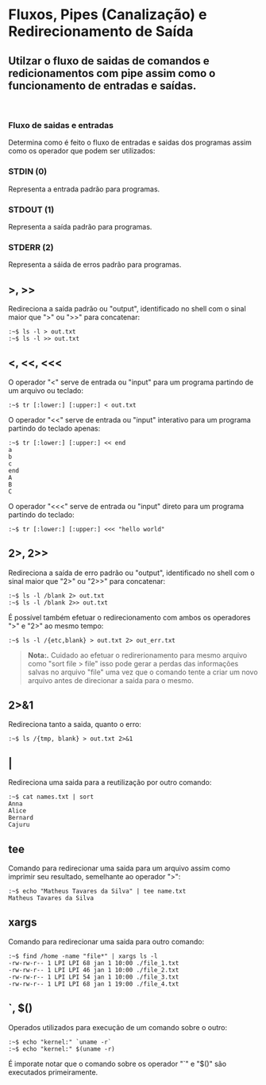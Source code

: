 # Fluxos, Pipes (Canalização) e Redirecionamento de Saída

## Utilzar o fluxo de saidas de comandos e redicionamentos com pipe assim como o funcionamento de entradas e saídas.
<br>

### Fluxo de saidas e entradas
Determina como é feito o fluxo de entradas e saidas dos programas assim como os operador que podem ser utilizados:
### **STDIN (0)**
Representa a entrada padrão para programas.
### **STDOUT (1)**
Representa a saída padrão para programas.
### **STDERR (2)**
Representa a sáida de erros padrão para programas.

## **>, >>**
Redireciona a saída padrão ou "output", identificado no shell com o sinal maior que ">" ou ">>" para concatenar:

    :~$ ls -l > out.txt
    :~$ ls -l >> out.txt

## **<, <<, <<<**
O operador "<" serve de entrada ou "input" para um programa partindo de um arquivo ou teclado:

    :~$ tr [:lower:] [:upper:] < out.txt

O operador "<<" serve de entrada ou "input" interativo para um programa partindo do teclado apenas:

    :~$ tr [:lower:] [:upper:] << end
    a
    b
    c
    end
    A
    B
    C

O operador "<<<" serve de entrada ou "input" direto para um programa partindo do teclado:

    :~$ tr [:lower:] [:upper:] <<< "hello world"

## **2>, 2>>**
Redireciona a saída de erro padrão ou "output", identificado no shell com o sinal maior que "2>" ou "2>>" para concatenar:

    :~$ ls -l /blank 2> out.txt
    :~$ ls -l /blank 2>> out.txt

É possível também efetuar o redirecionamento com ambos os operadores ">" e "2>" ao mesmo tempo:
    
    :~$ ls -l /{etc,blank} > out.txt 2> out_err.txt

> **Nota:.** Cuidado ao efetuar o redirerionamento para mesmo arquivo como "sort file > file" isso pode gerar a perdas das informações salvas no arquivo "file" uma vez que o comando tente a criar um novo arquivo antes de direcionar a saida para o mesmo.

## **2>&1**
Redireciona tanto a saida, quanto o erro:

    :~$ ls /{tmp, blank} > out.txt 2>&1
## **|**
Redireciona uma saida para a reutilização por outro comando:

    :~$ cat names.txt | sort
    Anna
    Alice
    Bernard
    Cajuru

## **tee**
Comando para redirecionar uma saida para um arquivo assim como imprimir seu resultado, semelhante ao operador ">":

    :~$ echo "Matheus Tavares da Silva" | tee name.txt
    Matheus Tavares da Silva
## **xargs**
Comando para redirecionar uma saida para outro comando:

    :~$ find /home -name "file*" | xargs ls -l
    -rw-rw-r-- 1 LPI LPI 68 jan 1 10:00 ./file_1.txt
    -rw-rw-r-- 1 LPI LPI 46 jan 1 10:00 ./file_2.txt
    -rw-rw-r-- 1 LPI LPI 54 jan 1 10:00 ./file_3.txt
    -rw-rw-r-- 1 LPI LPI 68 jan 1 19:00 ./file_4.txt

## **`, $()**
Operados utilizados para execução de um comando sobre o outro:

    :~$ echo "kernel:" `uname -r`
    :~$ echo "kernel:" $(uname -r)

É imporate notar que o comando sobre os operador "`" e "$()" são executados primeiramente.


